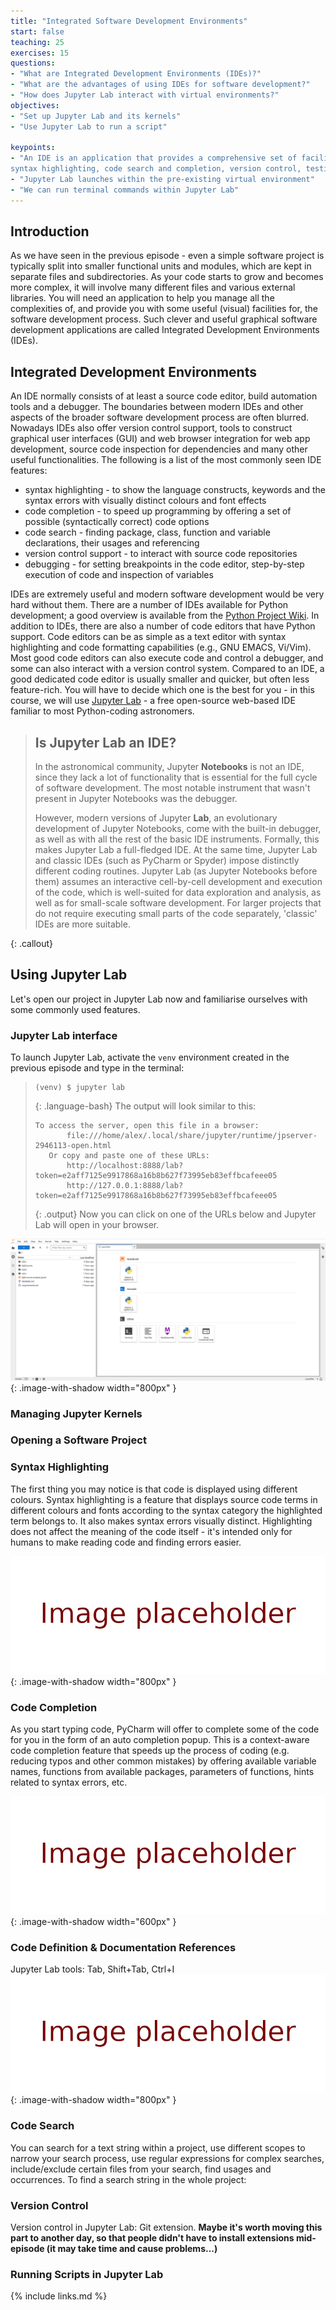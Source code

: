 ```yaml
---
title: "Integrated Software Development Environments"
start: false
teaching: 25
exercises: 15
questions:
- "What are Integrated Development Environments (IDEs)?"
- "What are the advantages of using IDEs for software development?"
- "How does Jupyter Lab interact with virtual environments?"
objectives:
- "Set up Jupyter Lab and its kernels"
- "Use Jupyter Lab to run a script"

keypoints:
- "An IDE is an application that provides a comprehensive set of facilities for software development, including
syntax highlighting, code search and completion, version control, testing and debugging."
- "Jupyter Lab launches within the pre-existing virtual environment"
- "We can run terminal commands within Jupyter Lab"
---
```


## Introduction
As we have seen in the previous episode -
even a simple software project is typically split into smaller functional units and modules,
which are kept in separate files and subdirectories.
As your code starts to grow and becomes more complex,
it will involve many different files and various external libraries.
You will need an application to help you manage all the complexities of,
and provide you with some useful (visual) facilities for,
the software development process.
Such clever and useful graphical software development applications are called
Integrated Development Environments (IDEs).

## Integrated Development Environments
An IDE normally consists of at least a source code editor,
build automation tools
and a debugger.
The boundaries between modern IDEs and other aspects of the broader software development process
are often blurred.
Nowadays IDEs also offer version control support,
tools to construct graphical user interfaces (GUI)
and web browser integration for web app development,
source code inspection for dependencies and many other useful functionalities.
The following is a list of the most commonly seen IDE features:

- syntax highlighting -
  to show the language constructs, keywords and the syntax errors
  with visually distinct colours and font effects
- code completion -
  to speed up programming by offering a set of possible (syntactically correct) code options
- code search -
  finding package, class, function and variable declarations, their usages and referencing
- version control support -
  to interact with source code repositories
- debugging -
  for setting breakpoints in the code editor,
  step-by-step execution of code and inspection of variables

IDEs are extremely useful and modern software development would be very hard without them.
There are a number of IDEs available for Python development;
a good overview is available from the
[Python Project Wiki](https://wiki.python.org/moin/IntegratedDevelopmentEnvironments).
In addition to IDEs, there are also a number of code editors that have Python support.
Code editors can be as simple as a text editor
with syntax highlighting and code formatting capabilities
(e.g., GNU EMACS, Vi/Vim).
Most good code editors can also execute code and control a debugger,
and some can also interact with a version control system.
Compared to an IDE, a good dedicated code editor is usually smaller and quicker,
but often less feature-rich.
You will have to decide which one is the best for you -
in this course, we will use [Jupyter Lab](https://jupyter.org/install) - a free open-source web-based IDE 
familiar to most Python-coding astronomers.

> ## Is Jupyter Lab an IDE?
> In the astronomical community, Jupyter **Notebooks** is not an IDE, since they lack a lot of functionality
> that is essential for the full cycle of software development. The most notable instrument that wasn't present in
> Jupyter Notebooks was the debugger.
>
> However, modern versions of Jupyter **Lab**, an evolutionary development of Jupyter Notebooks, come with the built-in debugger, as well as
> with all the rest of the basic IDE instruments. Formally, this makes Jupyter Lab a full-fledged IDE. At the same time,
> Jupyter Lab and classic IDEs (such as PyCharm or Spyder) impose distinctly different coding routines.
> Jupyter Lab (as Jupyter Notebooks before them) assumes an interactive cell-by-cell development and execution of the code,
> which is well-suited for data exploration and analysis, as well as for small-scale software development. For larger projects
> that do not require executing small parts of the code separately, 'classic' IDEs are more suitable. 
>
{: .callout}

## Using Jupyter Lab

Let's open our project in Jupyter Lab now and familiarise ourselves with some commonly used features.

### Jupyter Lab interface
To launch Jupyter Lab, activate the `venv` environment created in the previous episode and type in the terminal:
> ~~~
> (venv) $ jupyter lab
> ~~~
> {: .language-bash}
The output will look similar to this:
> ~~~
> To access the server, open this file in a browser:
>        file:///home/alex/.local/share/jupyter/runtime/jpserver-2946113-open.html
>    Or copy and paste one of these URLs:
>        http://localhost:8888/lab?token=e2aff7125e9917868a16b8b627f73995eb83effbcafeee05
>        http://127.0.0.1:8888/lab?token=e2aff7125e9917868a16b8b627f73995eb83effbcafeee05
> ~~~
> {: .output}
Now you can click on one of the URLs below and Jupyter Lab will open in your browser.

![Jupyter Lab starting interface](../fig/13_1_ides.png){: .image-with-shadow width="800px" }

### Managing Jupyter Kernels

### Opening a Software Project

### Syntax Highlighting
The first thing you may notice is that code is displayed using different colours.
Syntax highlighting is a feature that displays source code terms
in different colours and fonts according to the syntax category the highlighted term belongs to.
It also makes syntax errors visually distinct.
Highlighting does not affect the meaning of the code itself -
it's intended only for humans to make reading code and finding errors easier.

![Syntax Highlighting Functionality in Jupyter Lab](../fig/imgDummy.png){: .image-with-shadow width="800px" }

### Code Completion
As you start typing code,
PyCharm will offer to complete some of the code for you in the form of an auto completion popup.
This is a context-aware code completion feature
that speeds up the process of coding
(e.g. reducing typos and other common mistakes)
by offering available variable names,
functions from available packages,
parameters of functions,
hints related to syntax errors,
etc.

![Code Completion Functionality in Jupyter Lab](../fig/imgDummy.png){: .image-with-shadow width="600px" }

### Code Definition & Documentation References
Jupyter Lab tools: Tab, Shift+Tab, Ctrl+I
![Code References Functionality in Jupyter Lab](../fig/imgDummy.png){: .image-with-shadow width="800px" }

### Code Search
You can search for a text string within a project,
use different scopes to narrow your search process,
use regular expressions for complex searches,
include/exclude certain files from your search, find usages and occurrences.
To find a search string in the whole project:


### Version Control
Version control in Jupyter Lab: Git extension. **Maybe it's worth moving this part to another day, so that 
people didn't have to install extensions mid-episode (it may take time and cause problems...)**

### Running Scripts in Jupyter Lab


{% include links.md %}
